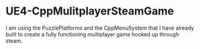 # UE4-CppMulitplayerSteamGame
I am using the PuzzlePlatforms and the CppMenuSystem that I have already built to create a fully functioning multiplayer game hooked up through steam.

